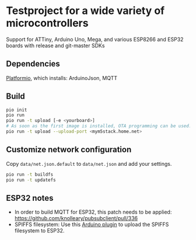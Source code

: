 # Testproject for a wide variety of microcontrollers

Support for ATTiny, Arduino Uno, Mega, and various ESP8266 and ESP32 boards with release and git-master SDKs

## Dependencies

[Platformio](https://platformio.org/), which installs: ArduinoJson, MQTT

## Build

```bash
pio init
pio run
pio run -t upload [-e <yourboard>]
# As soon as the first image is installed, OTA programming can be used:
pio run -t upload --upload-port <mym5stack.home.net>
```

## Customize network configuration

Copy `data/net.json.default` to `data/net.json` and add your settings.

```bash
pio run -t buildfs
pio run -t updatefs
```

## ESP32 notes

* In order to build MQTT for ESP32, this patch needs to be applied: https://github.com/knolleary/pubsubclient/pull/336
* SPIFFS filesystem: Use this [Arduino plugin](https://github.com/me-no-dev/arduino-esp32fs-plugin) to upload the SPIFFS filesystem to ESP32.
